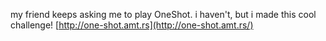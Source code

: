 my friend keeps asking me to play OneShot. i haven't, but i made this cool challenge! [http://one-shot.amt.rs](http://one-shot.amt.rs/)

